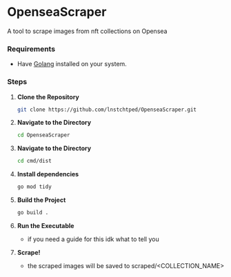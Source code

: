 # OpenseaScraper

A tool to scrape images from nft collections on Opensea

### Requirements

 - Have [Golang](https://go.dev/dl/) installed on your system.

### Steps

1. **Clone the Repository**

   ```bash
   git clone https://github.com/lnstchtped/OpenseaScraper.git
   ```

2. **Navigate to the Directory**

   ```bash
   cd OpenseaScraper
   ```

3. **Navigate to the Directory**
  
    ```bash
    cd cmd/dist
    ```
    
4. **Install dependencies**
   
    ```bash
    go mod tidy
    ```

5. **Build the Project**
   
    ```bash
    go build .
    ```

6. **Run the Executable**
   - if you need a guide for this idk what to tell you

7. **Scrape!**
   - the scraped images will be saved to scraped/<COLLECTION_NAME>
   
 

   
